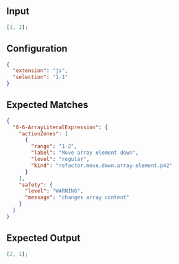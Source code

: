 
## Input
```javascript input
[1, 2];
```

## Configuration
```json configuration
{
  "extension": "js",
  "selection": "1-1"
}
```

## Expected Matches
```json expected matches
{
  "0-6-ArrayLiteralExpression": {
    "actionZones": [
      {
        "range": "1-2",
        "label": "Move array element down",
        "level": "regular",
        "kind": "refactor.move.down.array-element.p42"
      }
    ],
    "safety": {
      "level": "WARNING",
      "message": "changes array content"
    }
  }
}
```

## Expected Output
```javascript expected output
[2, 1];
```
